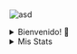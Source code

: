 ###
![asd](https://media1.tenor.com/images/546fa09f8d029f48a2e404e2e92d845e/tenor.gif?itemid=15692366)
<details>
<summary>Bienvenido! 👋</summary>
  
- 📝 Actualmente estudiando Ingeniería en Informática en Universidad de Mendoza.
- 🌱 Aprendiendo C#, mejorando en CSS/Sass, MySQL/Sequelize, Front-End JS.
- 🌍 Desarrollando mi página web. https://LisandroB.github.io.
- 📨 Mi contacto: brasolinlisandro0@gmail.com -- lisandrobrasolin@gmail.com.
</details>

<details>
<summary>Mis Stats</summary>

![Lisandro's GitHub stats](https://github-readme-stats.vercel.app/api/?username=lisandrob&theme=dark&title_color=black)

![Lisandro's GitHub stats](https://github-readme-stats.vercel.app/api/top-langs/?username=lisandrob&layout=compact&theme=dark&title_color=black)


</details>  



<!--
**LisandroB/LisandroB** is a ✨ _special_ ✨ repository because its `README.md` (this file) appears on your GitHub profile.

